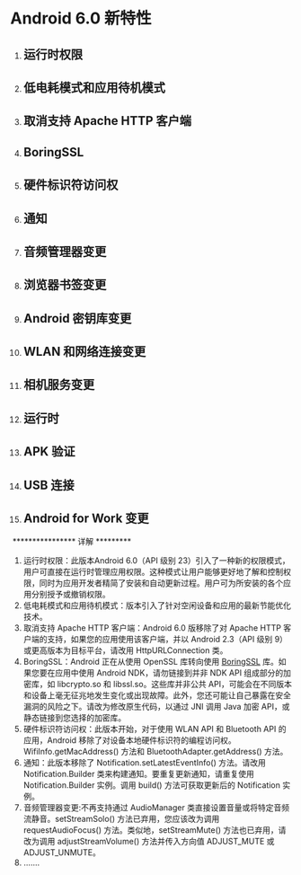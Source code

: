 # Android 6.0 新特性

1. ## 运行时权限

1. ## 低电耗模式和应用待机模式

2. ## 取消支持 Apache HTTP 客户端

3. ## BoringSSL

4. ## 硬件标识符访问权

5. ## 通知

6. ## 音频管理器变更

7. ## 浏览器书签变更

8. ## Android 密钥库变更

9. ## WLAN 和网络连接变更

10. ## 相机服务变更

11. ## 运行时

12. ## APK 验证

13. ## USB 连接

14. ## Android for Work 变更



​            **************** 详解  *********



1. 运行时权限：此版本Android 6.0（API 级别 23）引入了一种新的权限模式，用户可直接在运行时管理应用权限。这种模式让用户能够更好地了解和控制权限，同时为应用开发者精简了安装和自动更新过程。用户可为所安装的各个应用分别授予或撤销权限。
2. 低电耗模式和应用待机模式：版本引入了针对空闲设备和应用的最新节能优化技术。
3. 取消支持 Apache HTTP 客户端：Android 6.0 版移除了对 Apache HTTP 客户端的支持，如果您的应用使用该客户端，并以 Android 2.3（API 级别 9）或更高版本为目标平台，请改用 HttpURLConnection 类。
4. BoringSSL：Android 正在从使用 OpenSSL 库转向使用 [BoringSSL](https://link.jianshu.com/?t=https://boringssl.googlesource.com/boringssl/) 库。如果您要在应用中使用 Android NDK，请勿链接到并非 NDK API 组成部分的加密库，如 libcrypto.so 和 libssl.so。这些库并非公共 API，可能会在不同版本和设备上毫无征兆地发生变化或出现故障。此外，您还可能让自己暴露在安全漏洞的风险之下。请改为修改原生代码，以通过 JNI 调用 Java 加密 API，或静态链接到您选择的加密库。
5. 硬件标识符访问权：此版本开始，对于使用 WLAN API 和 Bluetooth API 的应用，Android 移除了对设备本地硬件标识符的编程访问权。WifiInfo.getMacAddress() 方法和 BluetoothAdapter.getAddress() 方法。
6. 通知：此版本移除了 Notification.setLatestEventInfo() 方法。请改用 Notification.Builder 类来构建通知。要重复更新通知，请重复使用 Notification.Builder 实例。调用 build() 方法可获取更新后的 Notification 实例。
7. 音频管理器变更:不再支持通过 AudioManager 类直接设置音量或将特定音频流静音。setStreamSolo() 方法已弃用，您应该改为调用 requestAudioFocus() 方法。类似地，setStreamMute() 方法也已弃用，请改为调用 adjustStreamVolume() 方法并传入方向值 ADJUST_MUTE 或 ADJUST_UNMUTE。
8. .......





